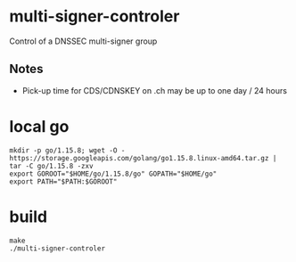 # multi-signer-controler
Control of a DNSSEC multi-signer group

## Notes

- Pick-up time for CDS/CDNSKEY on .ch may be up to one day / 24 hours

# local go

```
mkdir -p go/1.15.8; wget -O - https://storage.googleapis.com/golang/go1.15.8.linux-amd64.tar.gz | tar -C go/1.15.8 -zxv
export GOROOT="$HOME/go/1.15.8/go" GOPATH="$HOME/go"
export PATH="$PATH:$GOROOT"
```

# build

```
make
./multi-signer-controler
```
